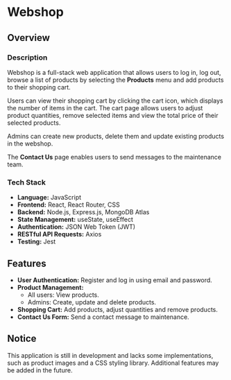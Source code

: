 # Webshop

## Overview
### Description
Webshop is a full-stack web application that allows users to log in, log out, browse a list of products by selecting the **Products** menu and add products to their shopping cart.  

Users can view their shopping cart by clicking the cart icon, which displays the number of items in the cart. The cart page allows users to adjust product quantities, remove selected items and view the total price of their selected products.  

Admins can create new products, delete them and update existing products in the webshop.  

The **Contact Us** page enables users to send messages to the maintenance team.  

### Tech Stack
- **Language:** JavaScript  
- **Frontend:** React, React Router, CSS  
- **Backend:** Node.js, Express.js, MongoDB Atlas  
- **State Management:** useState, useEffect  
- **Authentication:** JSON Web Token (JWT)  
- **RESTful API Requests:** Axios  
- **Testing:** Jest  

## Features
- **User Authentication:** Register and log in using email and password.  
- **Product Management:**  
  - All users: View products.  
  - Admins: Create, update and delete products.  
- **Shopping Cart:** Add products, adjust quantities and remove products.  
- **Contact Us Form:** Send a contact message to maintenance.  

## Notice  
This application is still in development and lacks some implementations, such as product images and a CSS styling library. Additional features may be added in the future.  
